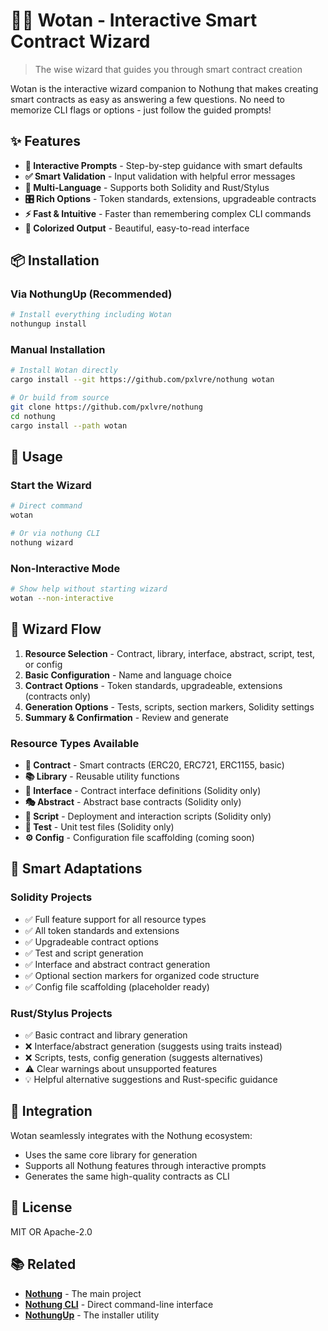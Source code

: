 # 🧙‍♂️ Wotan - Interactive Smart Contract Wizard

> The wise wizard that guides you through smart contract creation

Wotan is the interactive wizard companion to Nothung that makes creating smart contracts as easy as answering a few questions. No need to memorize CLI flags or options - just follow the guided prompts!

## ✨ Features

- **🎯 Interactive Prompts** - Step-by-step guidance with smart defaults
- **✅ Smart Validation** - Input validation with helpful error messages
- **🔀 Multi-Language** - Supports both Solidity and Rust/Stylus
- **🎛️ Rich Options** - Token standards, extensions, upgradeable contracts
- **⚡ Fast & Intuitive** - Faster than remembering complex CLI commands
- **🎨 Colorized Output** - Beautiful, easy-to-read interface

## 📦 Installation

### Via NothungUp (Recommended)

```bash
# Install everything including Wotan
nothungup install
```

### Manual Installation

```bash
# Install Wotan directly
cargo install --git https://github.com/pxlvre/nothung wotan

# Or build from source
git clone https://github.com/pxlvre/nothung
cd nothung
cargo install --path wotan
```

## 🚀 Usage

### Start the Wizard

```bash
# Direct command
wotan

# Or via nothung CLI
nothung wizard
```

### Non-Interactive Mode

```bash
# Show help without starting wizard
wotan --non-interactive
```

## 🔮 Wizard Flow

1. **Resource Selection** - Contract, library, interface, abstract, script, test, or config
2. **Basic Configuration** - Name and language choice
3. **Contract Options** - Token standards, upgradeable, extensions (contracts only)
4. **Generation Options** - Tests, scripts, section markers, Solidity settings
5. **Summary & Confirmation** - Review and generate

### Resource Types Available

- **📝 Contract** - Smart contracts (ERC20, ERC721, ERC1155, basic)
- **📚 Library** - Reusable utility functions
- **🔌 Interface** - Contract interface definitions (Solidity only)
- **🎭 Abstract** - Abstract base contracts (Solidity only)
- **🚀 Script** - Deployment and interaction scripts (Solidity only)
- **🧪 Test** - Unit test files (Solidity only)
- **⚙️ Config** - Configuration file scaffolding (coming soon)

## 🧠 Smart Adaptations

### Solidity Projects

- ✅ Full feature support for all resource types
- ✅ All token standards and extensions
- ✅ Upgradeable contract options
- ✅ Test and script generation
- ✅ Interface and abstract contract generation
- ✅ Optional section markers for organized code structure
- ✅ Config file scaffolding (placeholder ready)

### Rust/Stylus Projects

- ✅ Basic contract and library generation
- ❌ Interface/abstract generation (suggests using traits instead)
- ❌ Scripts, tests, config generation (suggests alternatives)
- ⚠️ Clear warnings about unsupported features
- 💡 Helpful alternative suggestions and Rust-specific guidance

## 🔗 Integration

Wotan seamlessly integrates with the Nothung ecosystem:

- Uses the same core library for generation
- Supports all Nothung features through interactive prompts
- Generates the same high-quality contracts as CLI

## 📄 License

MIT OR Apache-2.0

## 📚 Related

- **[Nothung](../README.md)** - The main project
- **[Nothung CLI](../cli/README.md)** - Direct command-line interface
- **[NothungUp](../nothungup/README.md)** - The installer utility